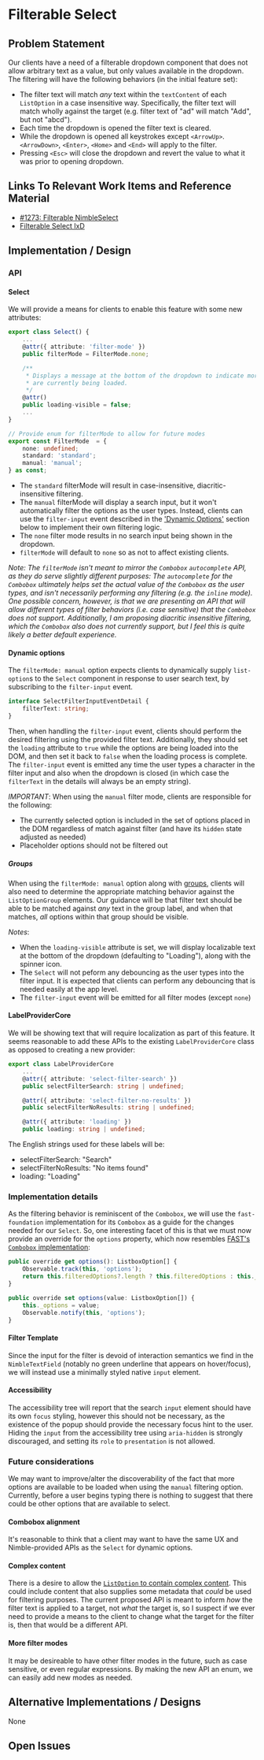 # Filterable Select

## Problem Statement

Our clients have a need of a filterable dropdown component that does not allow arbitrary text as a value, but only values available in the dropdown. The filtering will have the following behaviors (in the initial feature set):

-   The filter text will match _any_ text within the `textContent` of each `ListOption` in a case insensitive way. Specifically, the filter text will match wholly against the target (e.g. filter text of "ad" will match "Add", but not "abcd").
-   Each time the dropdown is opened the filter text is cleared.
-   While the dropdown is opened all keystrokes except `<ArrowUp>`. `<ArrowDown>`, `<Enter>`, `<Home>` and `<End>` will apply to the filter.
-   Pressing `<Esc>` will close the dropdown and revert the value to what it was prior to opening dropdown.

## Links To Relevant Work Items and Reference Material

-   [#1273: Filterable NimbleSelect](https://github.com/ni/nimble/issues/1273)
-   [Filterable Select IxD](./IxD.md#filter)

## Implementation / Design

### API

#### Select

We will provide a means for clients to enable this feature with some new attributes:

```ts
export class Select() {
    ...
    @attr({ attribute: 'filter-mode' })
    public filterMode = FilterMode.none;

    /**
     * Displays a message at the bottom of the dropdown to indicate more options
     * are currently being loaded.
     */
    @attr()
    public loading-visible = false;
    ...
}

// Provide enum for filterMode to allow for future modes
export const FilterMode  = {
    none: undefined;
    standard: 'standard';
    manual: 'manual';
} as const;
```

-   The `standard` filterMode will result in case-insensitive, diacritic-insensitive filtering.
-   The `manual` filterMode will display a search input, but it won't automatically filter the options as the user types. Instead, clients can use the `filter-input` event described in the ['Dynamic Options'](#dynamic-options) section below to implement their own filtering logic.
-   The `none` filter mode results in no search input being shown in the dropdown.
-   `filterMode` will default to `none` so as not to affect existing clients.

_Note: The `filterMode` isn't meant to mirror the `Combobox` `autocomplete` API, as they do serve slightly different purposes: The `autocomplete` for the `Combobox` ultimately helps set the actual value of the `Combobox` as the user types, and isn't necessarily performing any filtering (e.g. the `inline` mode). One possible concern, however, is that we are presenting an API that will allow different types of filter behaviors (i.e. case sensitive) that the `Combobox` does not support. Additionally, I am proposing diacritic insensitive filtering, which the `Combobox` also does not currently support, but I feel this is quite likely a better default experience._

#### Dynamic options

The `filterMode: manual` option expects clients to dynamically supply `list-option`s to the `Select` component in response to user search text, by subscribing to the `filter-input` event.

```ts
interface SelectFilterInputEventDetail {
    filterText: string;
}
```

Then, when handling the `filter-input` event, clients should perform the desired filtering using the provided filter text. Additionally, they should set the `loading` attribute to `true` while the options are being loaded into the DOM, and then set it back to `false` when the loading process is complete. The `filter-input` event is emitted any time the user types a character in the filter input and also when the dropdown is closed (in which case the `filterText` in the details will always be an empty string).

_IMPORTANT_: When using the `manual` filter mode, clients are responsible for the following:

-   The currently selected option is included in the set of options placed in the DOM regardless of match against filter (and have its `hidden` state adjusted as needed)
-   Placeholder options should not be filtered out

##### Groups

When using the `filterMode: manual` option along with [groups](./option-groups-hld.md), clients will also need to determine the appropriate matching behavior against the `ListOptionGroup` elements. Our guidance will be that filter text should be able to be matched against _any_ text in the group label, and when that matches, _all_ options within that group should be visible.

_Notes_:

-   When the `loading-visible` attribute is set, we will display localizable text at the bottom of the dropdown (defaulting to "Loading"), along with the spinner icon.
-   The `Select` will not peform any debouncing as the user types into the filter input. It is expected that clients can perform any debouncing that is needed easily at the app level.
-   The `filter-input` event will be emitted for all filter modes (except `none`)

#### LabelProviderCore

We will be showing text that will require localization as part of this feature. It seems reasonable to add these APIs to the existing `LabelProviderCore` class as opposed to creating a new provider:

```ts
export class LabelProviderCore
    ...
    @attr({ attribute: 'select-filter-search' })
    public selectFilterSearch: string | undefined;

    @attr({ attribute: 'select-filter-no-results' })
    public selectFilterNoResults: string | undefined;

    @attr({ attribute: 'loading' })
    public loading: string | undefined;
```

The English strings used for these labels will be:

-   selectFilterSearch: "Search"
-   selectFilterNoResults: "No items found"
-   loading: "Loading"

### Implementation details

As the filtering behavior is reminiscent of the `Combobox`, we will use the `fast-foundation` implementation for its `Combobox` as a guide for the changes needed for our `Select`. So, one interesting facet of this is that we must now provide an override for the `options` property, which now resembles [FAST's `Combobox` implementation](https://github.com/microsoft/fast/blob/8023f7ee8458ac147dee4dadb9b72ce45a142a1f/packages/web-components/fast-foundation/src/combobox/combobox.ts#L170):

```ts
public override get options(): ListboxOption[] {
    Observable.track(this, 'options');
    return this.filteredOptions?.length ? this.filteredOptions : this._options;
}

public override set options(value: ListboxOption[]) {
    this._options = value;
    Observable.notify(this, 'options');
}
```

#### Filter Template

Since the input for the filter is devoid of interaction semantics we find in the `NimbleTextField` (notably no green underline that appears on hover/focus), we will instead use a minimally styled native `input` element.

#### Accessibility

The accessibility tree will report that the search `input` element should have its own `focus` styling, however this should not be necessary, as the existence of the popup should provide the necessary focus hint to the user. Hiding the `input` from the accessibility tree using `aria-hidden` is strongly discouraged, and setting its `role` to `presentation` is not allowed.

### Future considerations

We may want to improve/alter the discoverability of the fact that more options are available to be loaded when using the `manual` filtering option. Currently, before a user begins typing there is nothing to suggest that there could be other options that are available to select.

#### Combobox alignment

It's reasonable to think that a client may want to have the same UX and Nimble-provided APIs as the `Select` for dynamic options.

#### Complex content

There is a desire to allow the [`ListOption` to contain complex content](https://github.com/ni/nimble/issues/1135). This could include content that also supplies some metadata that _could_ be used for filtering purposes. The current proposed API is meant to inform _how_ the filter text is applied to a target, not _what_ the target is, so I suspect if we ever need to provide a means to the client to change what the target for the filter is, then that would be a different API.

#### More filter modes

It may be desireable to have other filter modes in the future, such as case sensitive, or even regular expressions. By making the new API an enum, we can easily add new modes as needed.

## Alternative Implementations / Designs

None

## Open Issues
